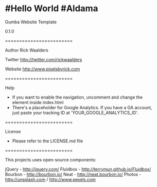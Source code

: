 #Hello World
#Aldama 
========================

Gumba Website Template

0.1.0

========================

Author
Rick Waalders

Twitter
http://twitter.com/rickwaalders

Website
http://www.pixelsbyrick.com

========================

Help

- If you want to enable the navigation, uncomment and change the <nav> element inside index.html
- There's a placeholder for Google Analytics. If you have a GA account, just paste your tracking ID at 'YOUR_GOOGLE_ANALYTICS_ID'.

========================

License

- Please refer to the LICENSE.md file

========================

This projects uses open-source components:

jQuery - http://jquery.com/
Fluidbox - http://terrymun.github.io/Fluidbox/
Bourbon - http://bourbon.io/
Neat - http://neat.bourbon.io/
Photos - http://unsplash.com / http://www.pexels.com
